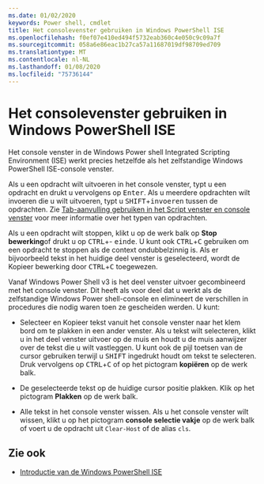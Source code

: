 ```yaml
---
ms.date: 01/02/2020
keywords: Power shell, cmdlet
title: Het consolevenster gebruiken in Windows PowerShell ISE
ms.openlocfilehash: f0ef07e410ed494f5732eab360c4e050c9c09a7f
ms.sourcegitcommit: 058a6e86eac1b27ca57a11687019df98709ed709
ms.translationtype: MT
ms.contentlocale: nl-NL
ms.lasthandoff: 01/08/2020
ms.locfileid: "75736144"
---
```

# <a name="how-to-use-the-console-pane-in-the-windows-powershell-ise"></a>Het consolevenster gebruiken in Windows PowerShell ISE

Het console venster in de Windows Power shell Integrated Scripting Environment (ISE) werkt precies hetzelfde als het zelfstandige Windows PowerShell ISE-console venster.

Als u een opdracht wilt uitvoeren in het console venster, typt u een opdracht en drukt u vervolgens op <kbd>Enter</kbd>. Als u meerdere opdrachten wilt invoeren die u wilt uitvoeren, typt u <kbd>SHIFT</kbd>+<kbd>invoeren</kbd> tussen de opdrachten. Zie [Tab-aanvulling gebruiken in het Script venster en console venster](How-to-Use-Tab-Completion-in-the-Script-Pane-and-Console-Pane.md) voor meer informatie over het typen van opdrachten.

Als u een opdracht wilt stoppen, klikt u op de werk balk op **Stop bewerking**of drukt u op <kbd>CTRL</kbd>+- <kbd>einde</kbd>. U kunt ook <kbd>CTRL</kbd>+<kbd>C</kbd> gebruiken om een opdracht te stoppen als de context ondubbelzinnig is. Als er bijvoorbeeld tekst in het huidige deel venster is geselecteerd, wordt de Kopieer bewerking door <kbd>CTRL</kbd>+<kbd>C</kbd> toegewezen.

Vanaf Windows Power Shell v3 is het deel venster uitvoer gecombineerd met het console venster. Dit heeft als voor deel dat u werkt als de zelfstandige Windows Power shell-console en elimineert de verschillen in procedures die nodig waren toen ze gescheiden werden. U kunt:

- Selecteer en Kopieer tekst vanuit het console venster naar het klem bord om te plakken in een ander venster. Als u tekst wilt selecteren, klikt u in het deel venster uitvoer op de muis en houdt u de muis aanwijzer over de tekst die u wilt vastleggen. U kunt ook de pijl toetsen van de cursor gebruiken terwijl u <kbd>SHIFT</kbd> ingedrukt houdt om tekst te selecteren. Druk vervolgens op <kbd>CTRL</kbd>+<kbd>C</kbd> of op het pictogram **kopiëren** op de werk balk.

- De geselecteerde tekst op de huidige cursor positie plakken. Klik op het pictogram **Plakken** op de werk balk.

- Alle tekst in het console venster wissen. Als u het console venster wilt wissen, klikt u op het pictogram **console selectie vakje** op de werk balk of voert u de opdracht uit `Clear-Host` of de alias `cls`.

## <a name="see-also"></a>Zie ook

- [Introductie van de Windows PowerShell ISE](Introducing-the-Windows-PowerShell-ISE.md)
